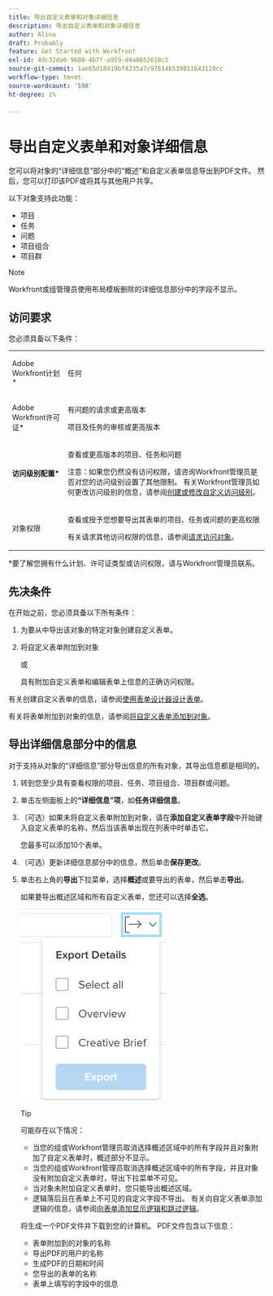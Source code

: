 ```yaml
---
title: 导出自定义表单和对象详细信息
description: 导出自定义表单和对象详细信息
author: Alina
draft: Probably
feature: Get Started with Workfront
exl-id: 4dc32da0-9680-4b7f-a959-d4a0652618c5
source-git-commit: 1ae65d18419bf4235a7c97614b539811643110cc
workflow-type: tm+mt
source-wordcount: '598'
ht-degree: 1%

---
```


# 导出自定义表单和对象详细信息

您可以将对象的“详细信息”部分中的“概述”和自定义表单信息导出到PDF文件。 然后，您可以打印该PDF或将其与其他用户共享。

以下对象支持此功能：

* 项目
* 任务
* 问题
* 项目组合
* 项目群

<!--
* Billing records</p> <p>After you open a billing record on a project, you can use the Details area to attach a custom form to the record and fill it out. You can also export billing record information from the Details area.</p> </li>
  -->

>[!NOTE]
>
>Workfront或组管理员使用布局模板删除的详细信息部分中的字段不显示。

## 访问要求

您必须具备以下条件：

<table style="table-layout:auto"> 
 <col> 
 <col> 
 <tbody> 
  <tr> 
   <td role="rowheader"> <p>Adobe Workfront计划*</p> </td> 
   <td>任何</td> 
  </tr> 
  <tr> 
   <td role="rowheader"> <p>Adobe Workfront许可证*</p> </td> 
   <td> <p>有问题的请求或更高版本</p> <p>项目及任务的审核或更高版本</p> </td> 
  </tr> 
  <tr data-mc-conditions=""> 
   <td role="rowheader"><strong>访问级别配置*</strong> </td> 
   <td> <p>查看或更高版本的项目、任务和问题</p> <p>注意：如果您仍然没有访问权限，请咨询Workfront管理员是否对您的访问级别设置了其他限制。 有关Workfront管理员如何更改访问级别的信息，请参阅<a href="../../administration-and-setup/add-users/configure-and-grant-access/create-modify-access-levels.md" class="MCXref xref">创建或修改自定义访问级别</a>。</p> </td> 
  </tr> 
  <tr data-mc-conditions=""> 
   <td role="rowheader"> <p>对象权限</p> </td> 
   <td> <p>查看或授予您想要导出其表单的项目、任务或问题的更高权限</p> <p>有关请求其他访问权限的信息，请参阅<a href="../../workfront-basics/grant-and-request-access-to-objects/request-access.md" class="MCXref xref">请求访问对象</a>。</p> </td> 
  </tr> 
 </tbody> 
</table>

&#42;要了解您拥有什么计划、许可证类型或访问权限，请与Workfront管理员联系。

## 先决条件

在开始之前，您必须具备以下所有条件：

1. 为要从中导出该对象的特定对象创建自定义表单。
1. 将自定义表单附加到对象

   或

   具有附加自定义表单和编辑表单上信息的正确访问权限。

有关创建自定义表单的信息，请参阅[使用表单设计器设计表单](/help/quicksilver/administration-and-setup/customize-workfront/create-manage-custom-forms/form-designer/design-a-form/design-a-form.md)。

有关将表单附加到对象的信息，请参阅[将自定义表单添加到对象](../../workfront-basics/work-with-custom-forms/add-a-custom-form-to-an-object.md)。

## 导出详细信息部分中的信息

对于支持从对象的“详细信息”部分导出信息的所有对象，其导出信息都是相同的。

1. 转到您至少具有查看权限的项目、任务、项目组合、项目群或问题。
1. 单击左侧面板上的&#x200B;**“详细信息”项**，如&#x200B;**任务详细信息**。
1. （可选）如果未将自定义表单附加到对象，请在&#x200B;**添加自定义表单字段**&#x200B;中开始键入自定义表单的名称，然后当该表单出现在列表中时单击它。

   您最多可以添加10个表单。

1. （可选）更新详细信息部分中的信息，然后单击&#x200B;**保存更改**。
1. 单击右上角的&#x200B;**导出**&#x200B;下拉菜单，选择&#x200B;**概述**&#x200B;或要导出的表单，然后单击&#x200B;**导出**。

   如果要导出概述区域和所有自定义表单，您还可以选择&#x200B;**全选**。

   ![](assets/export-custom-form-button-menu.png)

   >[!TIP]
   >
   >可能存在以下情况：
   >
   >   
   >   
   >   * 当您的组或Workfront管理员取消选择概述区域中的所有字段并且对象附加了自定义表单时，概述部分不显示。
   >   * 当您的组或Workfront管理员取消选择概述区域中的所有字段，并且对象没有附加自定义表单时，导出下拉菜单不可见。
   >   * 当对象未附加自定义表单时，您只能导出概述区域。
   >   * 逻辑落后且在表单上不可见的自定义字段不导出。 有关向自定义表单添加逻辑的信息，请参阅[向表单添加显示逻辑和跳过逻辑](/help/quicksilver/administration-and-setup/customize-workfront/create-manage-custom-forms/form-designer/design-a-form/display-skip-logic-form-designer.md)。
   >   
   >

   将生成一个PDF文件并下载到您的计算机。 PDF文件包含以下信息：

   * 表单附加到的对象的名称
   * 导出PDF的用户的名称
   * 生成PDF的日期和时间
   * 您导出的表单的名称
   * 表单上填写的字段中的信息
